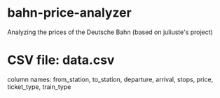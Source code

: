 # bahn-price-analyzer
Analyzing the prices of the Deutsche Bahn (based on juliuste's project)

# CSV file: data.csv
column names: from_station, to_station, departure, arrival, stops, price, ticket_type, train_type
